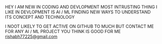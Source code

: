 HEY  I AM NEW IN CODING AND DEVLOPMENT  MOST INTRUSTING  THING  I LIKE IN DEVLOPMENT IS AI / ML 
FINDING NEW WAYS TO  UNDERSTAND ITS CONCEPT AND TECHNOLOGY 

I NOOT LIKELY TO GET ACTIVE ON GITHUB TO MUCH BUT CONTACT ME 
 FOR ANY AI / ML PROJECT  YOU THINK IS GOOD FOR ME 
 rishabh77225@gmail.com
